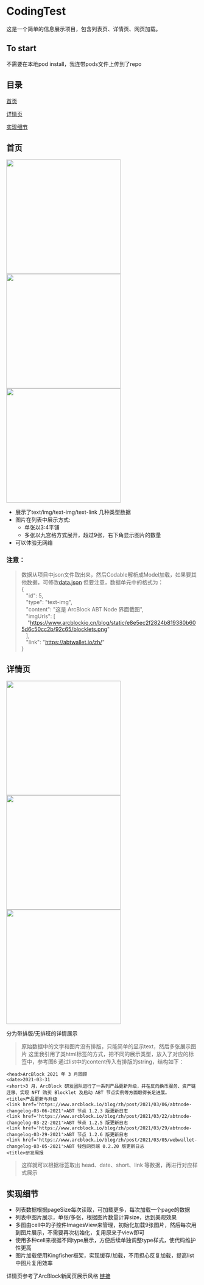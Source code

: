 # CodingTest
这是一个简单的信息展示项目，包含列表页、详情页、网页加载。


## To start
不需要在本地pod install，我连带pods文件上传到了repo

## 目录

[首页](#首页)

[详情页](#详情页)

[实现细节](#实现细节)

## 首页

<img src="https://github.com/woshiziye/CodingTest/blob/master/CodingTest/ScreenShot/1.PNG?raw=truePNG" width="300" /> <img src="https://github.com/woshiziye/CodingTest/blob/master/CodingTest/ScreenShot/2.PNG?raw=truePNG" width="300" /> <img src="https://github.com/woshiziye/CodingTest/blob/master/CodingTest/ScreenShot/3.PNG?raw=truePNG" width="300" />

- 展示了text/img/text-img/text-link 几种类型数据
- 图片在列表中展示方式:
  - 单张以3:4平铺
  - 多张以九宫格方式展开，超过9张，右下角显示图片的数量
- 可以体验无网络

### 注意：
>数据从项目中json文件取出来，然后Codable解析成Model加载，如果要其他数据，可修改[data.json](https://github.com/woshiziye/CodingTest/blob/master/CodingTest/data.json)
>但要注意，数据单元中的格式为：  
>{  
>   &nbsp;&nbsp;&nbsp;"id": 5,  
>     &nbsp;&nbsp;&nbsp;"type": "text-img",  
>     &nbsp;&nbsp;&nbsp;"content": "这是 ArcBlock ABT Node 界面截图",  
>     &nbsp;&nbsp;&nbsp;"imgUrls": [  
>     &nbsp;&nbsp;&nbsp;&nbsp;"https://www.arcblockio.cn/blog/static/e8e5ec2f2824b819380b605d6c50cc2b/92c65/blocklets.png"  
>  &nbsp;&nbsp;&nbsp;],  
>     &nbsp;&nbsp;&nbsp;"link": "https://abtwallet.io/zh/"  
>}  

## 详情页
<img src="https://github.com/woshiziye/CodingTest/blob/master/CodingTest/ScreenShot/4.PNG?raw=truePNG" width="300" /> <img src="https://github.com/woshiziye/CodingTest/blob/master/CodingTest/ScreenShot/5.PNG?raw=truePNG" width="300" /> <img src="https://github.com/woshiziye/CodingTest/blob/master/CodingTest/ScreenShot/6.PNG?raw=truePNG" width="300" />

分为带排版/无排班的详情展示
> 原始数据中的文字和图片没有排版，只能简单的显示text，然后多张展示图片
> 这里我引用了类html标签的方式，把不同的展示类型，放入了对应的标签中，参考图6
> 通过list中的content传入有排版的string，结构如下：

```
<head>ArcBlock 2021 年 3 月回顾
<date>2021-03-31
<short>3 月，ArcBlock 研发团队进行了一系列产品更新升级，并在反向换币服务、资产链迁移、实现 NFT 购买 Blocklet 及启动 ABT 节点实例等方面取得长足进展。
<title>产品更新与升级
<link href='https://www.arcblock.io/blog/zh/post/2021/03/06/abtnode-changelog-03-06-2021'>ABT 节点 1.2.3 版更新日志
<link href='https://www.arcblock.io/blog/zh/post/2021/03/22/abtnode-changelog-03-22-2021'>ABT 节点 1.2.5 版更新日志
<link href='https://www.arcblock.io/blog/zh/post/2021/03/29/abtnode-changelog-03-29-2021'>ABT 节点 1.2.6 版更新日志
<link href='https://www.arcblock.io/blog/zh/post/2021/03/05/webwallet-changelog-03-05-2021'>ABT 钱包网页端 0.2.20 版更新日志
<title>研发周报
```
> 这样就可以根据标签取出 head、date、short、link 等数据，再进行对应样式展示

## 实现细节
- 列表数据根据pageSize每次读取，可加载更多，每次加载一个page的数据
- 列表中图片展示，单张/多张，根据图片数量计算size，达到美观效果
- 多图由cell中的子控件ImagesView来管理，初始化加载9张图片，然后每次用到图片展示，不需要再次初始化，复用原来子view即可
- 使用多种cell来根据不同type展示，方便后续单独调整type样式，使代码维护性更高
- 图片加载使用Kingfisher框架，实现缓存/加载，不用担心反复加载，提高list中图片复用效率

详情页参考了ArcBlock新闻页展示风格 [链接](https://www.arcblock.io/blog/zh/post/2021/03/31/march-monthly-review)

